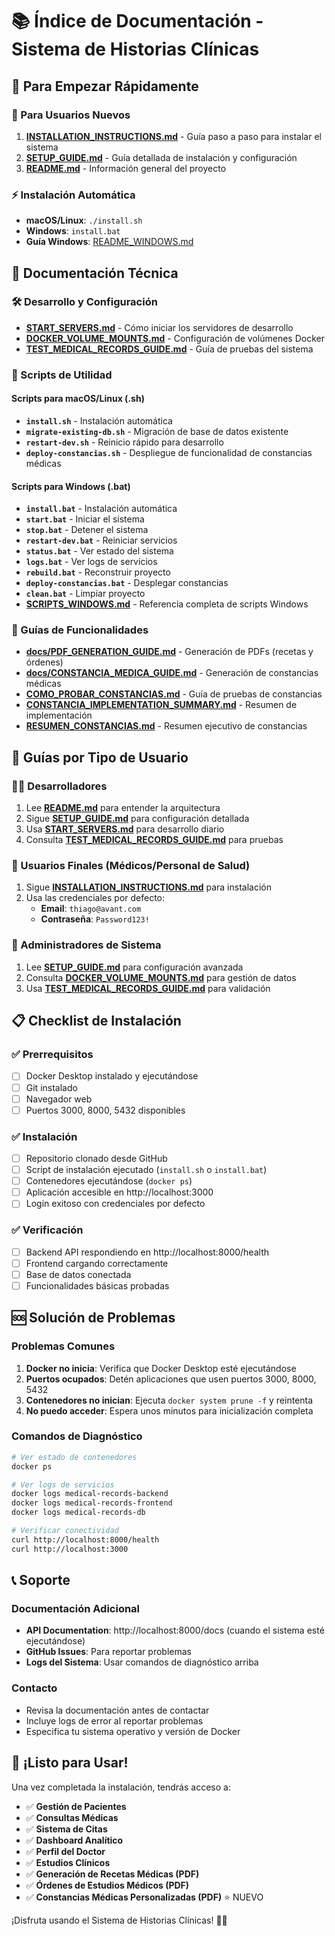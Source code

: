 # 📚 Índice de Documentación - Sistema de Historias Clínicas

## 🚀 Para Empezar Rápidamente

### 👥 Para Usuarios Nuevos
1. **[INSTALLATION_INSTRUCTIONS.md](INSTALLATION_INSTRUCTIONS.md)** - Guía paso a paso para instalar el sistema
2. **[SETUP_GUIDE.md](SETUP_GUIDE.md)** - Guía detallada de instalación y configuración
3. **[README.md](README.md)** - Información general del proyecto

### ⚡ Instalación Automática
- **macOS/Linux**: `./install.sh`
- **Windows**: `install.bat`
- **Guía Windows**: [README_WINDOWS.md](README_WINDOWS.md)

## 📖 Documentación Técnica

### 🛠️ Desarrollo y Configuración
- **[START_SERVERS.md](START_SERVERS.md)** - Cómo iniciar los servidores de desarrollo
- **[DOCKER_VOLUME_MOUNTS.md](DOCKER_VOLUME_MOUNTS.md)** - Configuración de volúmenes Docker
- **[TEST_MEDICAL_RECORDS_GUIDE.md](TEST_MEDICAL_RECORDS_GUIDE.md)** - Guía de pruebas del sistema

### 🔧 Scripts de Utilidad

#### Scripts para macOS/Linux (.sh)
- **`install.sh`** - Instalación automática
- **`migrate-existing-db.sh`** - Migración de base de datos existente
- **`restart-dev.sh`** - Reinicio rápido para desarrollo
- **`deploy-constancias.sh`** - Despliegue de funcionalidad de constancias médicas

#### Scripts para Windows (.bat)
- **`install.bat`** - Instalación automática
- **`start.bat`** - Iniciar el sistema
- **`stop.bat`** - Detener el sistema
- **`restart-dev.bat`** - Reiniciar servicios
- **`status.bat`** - Ver estado del sistema
- **`logs.bat`** - Ver logs de servicios
- **`rebuild.bat`** - Reconstruir proyecto
- **`deploy-constancias.bat`** - Desplegar constancias
- **`clean.bat`** - Limpiar proyecto
- **[SCRIPTS_WINDOWS.md](SCRIPTS_WINDOWS.md)** - Referencia completa de scripts Windows

### 📄 Guías de Funcionalidades
- **[docs/PDF_GENERATION_GUIDE.md](docs/PDF_GENERATION_GUIDE.md)** - Generación de PDFs (recetas y órdenes)
- **[docs/CONSTANCIA_MEDICA_GUIDE.md](docs/CONSTANCIA_MEDICA_GUIDE.md)** - Generación de constancias médicas
- **[COMO_PROBAR_CONSTANCIAS.md](COMO_PROBAR_CONSTANCIAS.md)** - Guía de pruebas de constancias
- **[CONSTANCIA_IMPLEMENTATION_SUMMARY.md](CONSTANCIA_IMPLEMENTATION_SUMMARY.md)** - Resumen de implementación
- **[RESUMEN_CONSTANCIAS.md](RESUMEN_CONSTANCIAS.md)** - Resumen ejecutivo de constancias

## 🎯 Guías por Tipo de Usuario

### 👨‍💻 Desarrolladores
1. Lee **[README.md](README.md)** para entender la arquitectura
2. Sigue **[SETUP_GUIDE.md](SETUP_GUIDE.md)** para configuración detallada
3. Usa **[START_SERVERS.md](START_SERVERS.md)** para desarrollo diario
4. Consulta **[TEST_MEDICAL_RECORDS_GUIDE.md](TEST_MEDICAL_RECORDS_GUIDE.md)** para pruebas

### 🏥 Usuarios Finales (Médicos/Personal de Salud)
1. Sigue **[INSTALLATION_INSTRUCTIONS.md](INSTALLATION_INSTRUCTIONS.md)** para instalación
2. Usa las credenciales por defecto:
   - **Email**: `thiago@avant.com`
   - **Contraseña**: `Password123!`

### 🏢 Administradores de Sistema
1. Lee **[SETUP_GUIDE.md](SETUP_GUIDE.md)** para configuración avanzada
2. Consulta **[DOCKER_VOLUME_MOUNTS.md](DOCKER_VOLUME_MOUNTS.md)** para gestión de datos
3. Usa **[TEST_MEDICAL_RECORDS_GUIDE.md](TEST_MEDICAL_RECORDS_GUIDE.md)** para validación

## 📋 Checklist de Instalación

### ✅ Prerrequisitos
- [ ] Docker Desktop instalado y ejecutándose
- [ ] Git instalado
- [ ] Navegador web
- [ ] Puertos 3000, 8000, 5432 disponibles

### ✅ Instalación
- [ ] Repositorio clonado desde GitHub
- [ ] Script de instalación ejecutado (`install.sh` o `install.bat`)
- [ ] Contenedores ejecutándose (`docker ps`)
- [ ] Aplicación accesible en http://localhost:3000
- [ ] Login exitoso con credenciales por defecto

### ✅ Verificación
- [ ] Backend API respondiendo en http://localhost:8000/health
- [ ] Frontend cargando correctamente
- [ ] Base de datos conectada
- [ ] Funcionalidades básicas probadas

## 🆘 Solución de Problemas

### Problemas Comunes
1. **Docker no inicia**: Verifica que Docker Desktop esté ejecutándose
2. **Puertos ocupados**: Detén aplicaciones que usen puertos 3000, 8000, 5432
3. **Contenedores no inician**: Ejecuta `docker system prune -f` y reintenta
4. **No puedo acceder**: Espera unos minutos para inicialización completa

### Comandos de Diagnóstico
```bash
# Ver estado de contenedores
docker ps

# Ver logs de servicios
docker logs medical-records-backend
docker logs medical-records-frontend
docker logs medical-records-db

# Verificar conectividad
curl http://localhost:8000/health
curl http://localhost:3000
```

## 📞 Soporte

### Documentación Adicional
- **API Documentation**: http://localhost:8000/docs (cuando el sistema esté ejecutándose)
- **GitHub Issues**: Para reportar problemas
- **Logs del Sistema**: Usar comandos de diagnóstico arriba

### Contacto
- Revisa la documentación antes de contactar
- Incluye logs de error al reportar problemas
- Especifica tu sistema operativo y versión de Docker

## 🎉 ¡Listo para Usar!

Una vez completada la instalación, tendrás acceso a:

- ✅ **Gestión de Pacientes**
- ✅ **Consultas Médicas**
- ✅ **Sistema de Citas**
- ✅ **Dashboard Analítico**
- ✅ **Perfil del Doctor**
- ✅ **Estudios Clínicos**
- ✅ **Generación de Recetas Médicas (PDF)**
- ✅ **Órdenes de Estudios Médicos (PDF)**
- ✅ **Constancias Médicas Personalizadas (PDF)** ⭐ NUEVO

¡Disfruta usando el Sistema de Historias Clínicas! 🏥✨
